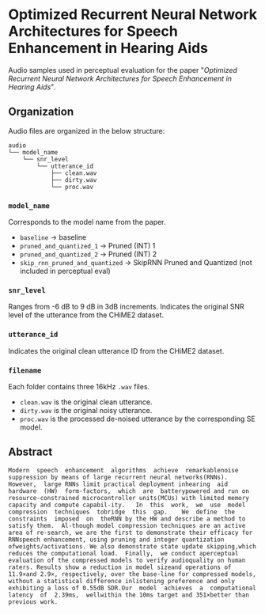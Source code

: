 # Optimized Recurrent Neural Network Architectures for Speech Enhancement in Hearing Aids
Audio samples used in perceptual evaluation for the paper "_Optimized Recurrent Neural Network Architectures for Speech Enhancement in Hearing Aids_".

## Organization

Audio files are organized in the below structure:
```
audio
└── model_name
    └── snr_level
        └── utterance_id
            ├── clean.wav
            ├── dirty.wav
            └── proc.wav
 ```
### `model_name`
Corresponds to the model name from the paper.
+ `baseline` -> baseline
+ `pruned_and_quantized_1` -> Pruned (INT) 1
+ `pruned_and_quantized_2` -> Pruned (INT) 2
+ `skip_rnn_pruned_and_quantized` -> SkipRNN Pruned and Quantized (not included in perceptual eval)

### `snr_level`
Ranges from -6 dB to 9 dB in 3dB increments. Indicates the original SNR level of the utterance from the CHiME2 dataset.

### `utterance_id`
Indicates the original clean utterance ID from the CHiME2 dataset.

### `filename`
Each folder contains three 16kHz `.wav` files.

+ `clean.wav` is the original clean utterance.
+ `dirty.wav` is the original noisy utterance.
+ `proc.wav` is the processed de-noised utterance by the corresponding SE model.

## Abstract

```
Modern  speech  enhancement  algorithms  achieve  remarkablenoise suppression by means of large recurrent neural networks(RNNs).  However,  large RNNs limit practical deployment inhearing  aid  hardware  (HW)  form-factors,  which  are  batterypowered and run on resource-constrained microcontroller units(MCUs) with limited memory capacity and compute capabil-ity.   In  this  work,  we  use  model  compression  techniques  tobridge  this  gap.    We  define  the  constraints  imposed  on  theRNN by the HW and describe a method to satisfy them.  Al-though model compression techniques are an active area of re-search, we are the first to demonstrate their efficacy for RNNspeech enhancement, using pruning and integer quantization ofweights/activations. We also demonstrate state update skipping,which reduces the computational load.  Finally,  we conduct aperceptual evaluation of the compressed models to verify audioquality on human raters. Results show a reduction in model sizeand operations of 11.9×and 2.9×, respectively, over the base-line for compressed models, without a statistical difference inlistening preference and only exhibiting a loss of 0.55dB SDR.Our  model  achieves  a  computational  latency  of  2.39ms,  wellwithin the 10ms target and 351×better than previous work.
```
